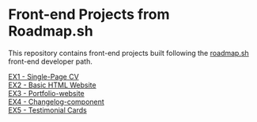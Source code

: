 # Front-end Projects from Roadmap.sh
This repository contains front-end projects built following the [roadmap.sh](https://roadmap.sh/) front-end developer path.

[EX1 - Single-Page CV](https://roadmap.sh/projects/single-page-cv)<br/>
[EX2 - Basic HTML Website](https://roadmap.sh/projects/basic-html-website)<br/>
[EX3 - Portfolio-website](https://roadmap.sh/projects/portfolio-website)<br/>
[EX4 - Changelog-component](https://roadmap.sh/projects/changelog-component)<br/>
[EX5 - Testimonial Cards](https://roadmap.sh/projects/testimonial-cards)